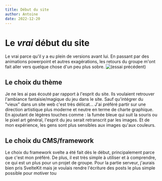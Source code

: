 ```yaml
---
title: Début du site
author: Antoine
date: 2022-12-20
---
```


# Le _vrai_ début du site

Le vrai parce qu'il y a eu plein de versions avant lui. En passant par des animations powerpoint et autres exagérations, les retours du groupe m'ont fait aller vers quelque chose d'un peu plus sobre. ![(essai précédent)](https://seyti67.github.io/epistars/)

## Le choix du thème

Je ne les ai pas écouté par rapport à l'esprit du site. Ils voulaient retrouver l'ambiance fantaisie/magique du jeu dans le site. Sauf qu'intégrer du "vieux" dans un site web c'est très délicat... J'ai préféré partir sur une direction artistique plus moderne et neutre en terme de charte graphique. En ajoutant de légères touches comme : la fumée bleue qui suit la souris ou le pixel art général, l'esprit du jeu serait retranscrit par les images. Et de mon expérience, les gens sont plus sensibles aux images qu'aux couleurs.

## Le choix du CMS/framework

Le choix du framework svelte a été fait dès le début, principalement parce que c'est mon préféré. De plus, il est très simple à utiliser et à comprendre, ce qui est un plus pour un projet de groupe. Pour la partie serveur, j'aurais bien pris SvelteKit mais je voulais rendre l'écriture des posts le plus simple possible pour motiver tou

